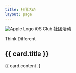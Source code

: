 ```yaml
---
title: 社团活动
layout: page
---
```


<script setup>
const cards = [
  {
    title: 'iOS Club和你一起体验最新产品',
    content: 'iOS Club与许多企业进行合作，我们将带您体验最新的设备与最新应用',
    url: '/article/vision'
  },
  {
    title: 'iOS Club和你一起看发布会',
    content: 'iOS Club和你一起见证未来。未来已来，你来不来？',
    url: '/article/press-conference'
  }
]
</script>

<div class="flex flex-col items-center">
  <img src="/Centre/AppleLogo.jpg" class="w-40 md:w-60 lg:w-80 my-6" alt="Apple Logo" />
  
  <span class="clip text-transparent text-3xl md:text-4xl lg:text-5xl font-bold mb-4">
    iOS Club 社团活动
  </span>
  
  <p class="text-xl md:text-2xl text-gray-600 dark:text-gray-300 font-semibold mb-10">Think Different</p>
</div>

<div class="grid grid-cols-1 md:grid-cols-2 gap-6 max-w-4xl mx-auto my-10 px-4">
  <div v-for="card in cards" :key="card.title" class="transform transition-all duration-300 hover:scale-105">
    <a :href="card.url" target="_blank" class="block h-full">
      <div class="bg-white dark:bg-gray-800 rounded-lg shadow-lg p-6 h-full hover:shadow-xl transition-shadow duration-300">
        <h2 class="text-xl font-semibold mb-2 text-gray-800 dark:text-white">{{ card.title }}</h2>
        <p class="text-gray-600 dark:text-gray-300">{{ card.content }}</p>
      </div>
    </a>
  </div>
</div>

<style scoped>
  .clip {
    background: var(--vp-home-hero-name-background);
    -webkit-background-clip: text;
    background-clip: text;
    -webkit-text-fill-color: var(--vp-home-hero-name-color);
  }
</style>